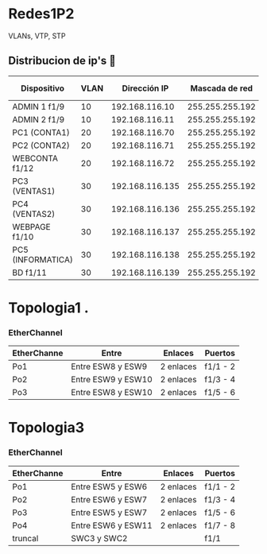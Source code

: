 # Redes1P2
VLANs, VTP, STP


## Distribucion de ip's  📄
| Dispositivo | VLAN  | Dirección IP  | Mascada de red| Gateway | Virtualizada Si/No |
| ------------- | ------------- | -------------| ------------- | ------------- | ------------- |
| ADMIN 1 f1/9 | 10 | 192.168.116.10 | 255.255.255.192 | 192.168.116.1 | NO | 
| ADMIN 2 f1/9 | 10 | 192.168.116.11 | 255.255.255.192 | 192.168.116.1 | NO |
| PC1 (CONTA1) | 20 | 192.168.116.70 | 255.255.255.192 | 192.168.116.65 | SI | 
| PC2 (CONTA2) | 20 | 192.168.116.71 | 255.255.255.192 | 192.168.116.65 | NO |
| WEBCONTA f1/12 | 20 | 192.168.116.72 | 255.255.255.192 | 192.168.116.65 | SI |
| PC3 (VENTAS1) | 30 | 192.168.116.135 | 255.255.255.192 | 192.168.116.129 | SI |
| PC4 (VENTAS2) | 30 | 192.168.116.136 | 255.255.255.192 | 192.168.116.129 | NO |
| WEBPAGE f1/10 | 30 | 192.168.116.137 | 255.255.255.192 | 192.168.116.129 | SI |
| PC5 (INFORMATICA) | 30 | 192.168.116.138 | 255.255.255.192 | 192.168.116.129 | NO |
| BD f1/11 | 30 | 192.168.116.139 | 255.255.255.192 | 192.168.116.129 | SI |

# Topologia1 .


### EtherChannel
| EtherChanne | Entre | Enlaces | Puertos |
| ------------- | ------------- | ------------- | ------------- |
| Po1 | Entre ESW8 y ESW9 | 2 enlaces | f1/1 - 2 |
| Po2 | Entre ESW9 y ESW10 | 2 enlaces | f1/3 - 4 |
| Po3 | Entre ESW8 y ESW10 | 2 enlaces | f1/5 - 6 |

# Topologia3


### EtherChannel
| EtherChanne | Entre | Enlaces | Puertos |
| ------------- | ------------- | ------------- | ------------- |
| Po1 | Entre ESW5 y ESW6 | 2 enlaces | f1/1 - 2 |
| Po2 | Entre ESW6 y ESW7 | 2 enlaces | f1/3 - 4 |
| Po3 | Entre ESW5 y ESW7 | 2 enlaces | f1/5 - 6 |
| Po4 | Entre ESW6 y ESW11 | 2 enlaces | f1/7 - 8 |
| truncal | SWC3 y SWC2 |  | f1/1  |




